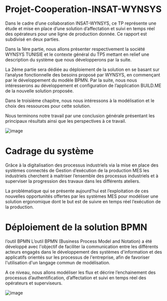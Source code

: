 # Projet-Cooperation-INSAT-WYNSYS

Dans le cadre d’une collaboration INSAT-WYNSYS, ce TP représente une étude et mise en place d’une
solution d’affectation et suivi en temps réel des opérateurs pour une ligne de production donnée.
Ce rapport est subdivisé en deux parties.

Dans la 1ére partie, nous allons présenter respectivement la société WYNSYS TUNISIE et le contexte
général du TP5 mettant en relief une description du système que nous développerons par la suite.

La 2éme partie sera dédiée au déploiement de la solution en se basant sur l’analyse fonctionnelle des besoins
proposé par WYNSYS, en commençant par le développement du modèle BPMN. Par la suite, nous nous
intéresserons au développement et configuration de l’application BUILD.ME de la nouvelle solution
proposée.

Dans le troisième chapitre, nous nous intéressons à la modélisation et le choix des ressources pour cette
solution.

Nous terminons notre travail par une conclusion générale présentant les principaux résultats ainsi que les
perspectives à ce travail.

![image](https://user-images.githubusercontent.com/83011466/121744699-90d2b300-cb03-11eb-9dde-4db5a8d17c20.png)

# Cadrage du système

Grâce à la digitalisation des processus industriels via la mise en place des systèmes connectés de
Gestion d’exécution de la production MES les industriels cherchent à maitriser l’ensemble des
processus industriels et à superviser la progression des travaux dans les différents ateliers.

La problématique qui se présente aujourd’hui est l’exploitation de ces nouvelles opportunités offertes
par les systèmes MES pour modéliser une solution ergonomique dont le but est de suivre en temps
réel l’exécution de la production.

# Déploiement de la solution BPMN

l’outil BPMN
L’outil BPMN (Business Process Model and Notation) a été développé avec l'objectif de
faciliter la communication entre les différents acteurs engagés dans le développement des
systèmes d'information et des applicatifs orientés sur les processus de l'entreprise, afin de
favoriser l'utilisation d'un langage commun de modélisation.

A ce niveau, nous allons modéliser les flux et décrire l’enchainement des processus
d’authentification, d’affectation et suivi en temps réel des opérateurs et superviseurs.

![image](https://user-images.githubusercontent.com/83011466/121745053-240be880-cb04-11eb-82f8-67714015ba72.png)

